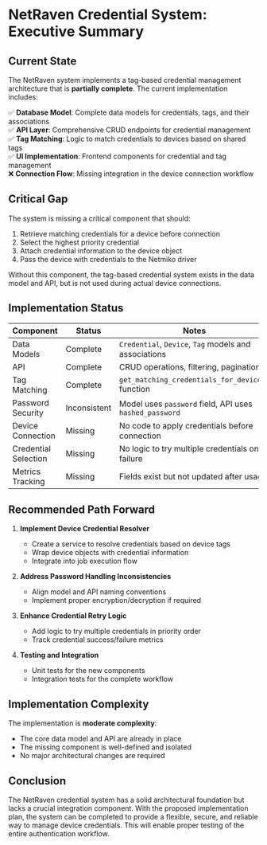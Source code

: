 # NetRaven Credential System: Executive Summary

## Current State

The NetRaven system implements a tag-based credential management architecture that is **partially complete**. The current implementation includes:

✅ **Database Model**: Complete data models for credentials, tags, and their associations  
✅ **API Layer**: Comprehensive CRUD endpoints for credential management  
✅ **Tag Matching**: Logic to match credentials to devices based on shared tags  
✅ **UI Implementation**: Frontend components for credential and tag management  
❌ **Connection Flow**: Missing integration in the device connection workflow  

## Critical Gap

The system is missing a critical component that should:
1. Retrieve matching credentials for a device before connection
2. Select the highest priority credential
3. Attach credential information to the device object
4. Pass the device with credentials to the Netmiko driver

Without this component, the tag-based credential system exists in the data model and API, but is not used during actual device connections.

## Implementation Status

| Component | Status | Notes |
|-----------|--------|-------|
| Data Models | Complete | `Credential`, `Device`, `Tag` models and associations |
| API | Complete | CRUD operations, filtering, pagination |
| Tag Matching | Complete | `get_matching_credentials_for_device()` function |
| Password Security | Inconsistent | Model uses `password` field, API uses `hashed_password` |
| Device Connection | Missing | No code to apply credentials before connection |
| Credential Selection | Missing | No logic to try multiple credentials on failure |
| Metrics Tracking | Missing | Fields exist but not updated after usage |

## Recommended Path Forward

1. **Implement Device Credential Resolver**
   - Create a service to resolve credentials based on device tags
   - Wrap device objects with credential information
   - Integrate into job execution flow

2. **Address Password Handling Inconsistencies**
   - Align model and API naming conventions
   - Implement proper encryption/decryption if required

3. **Enhance Credential Retry Logic**
   - Add logic to try multiple credentials in priority order
   - Track credential success/failure metrics

4. **Testing and Integration**
   - Unit tests for the new components
   - Integration tests for the complete workflow

## Implementation Complexity

The implementation is **moderate complexity**:
- The core data model and API are already in place
- The missing component is well-defined and isolated
- No major architectural changes are required

## Conclusion

The NetRaven credential system has a solid architectural foundation but lacks a crucial integration component. With the proposed implementation plan, the system can be completed to provide a flexible, secure, and reliable way to manage device credentials. This will enable proper testing of the entire authentication workflow. 
